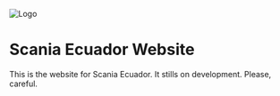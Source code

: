 
![Logo](https://i.pinimg.com/originals/9a/24/e9/9a24e94af29fa0aa569c7d9f1789c746.jpg)


# Scania Ecuador Website

This is the website for Scania Ecuador. 
It stills on development. Please, careful.


